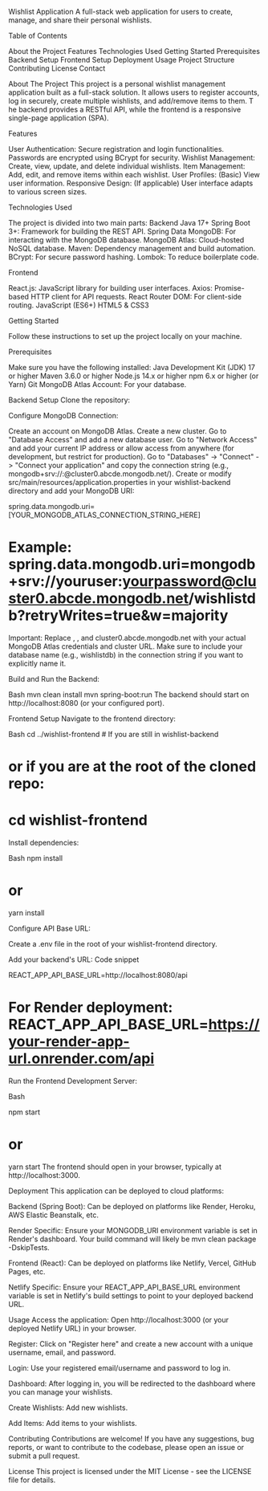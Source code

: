 Wishlist Application
A full-stack web application for users to create, manage, and share their personal wishlists.

Table of Contents

About the Project
Features
Technologies Used
Getting Started
Prerequisites
Backend Setup
Frontend Setup
Deployment
Usage
Project Structure
Contributing
License
Contact

About The Project
This project is a personal wishlist management application built as a full-stack solution. 
It allows users to register accounts, log in securely, create multiple wishlists, and add/remove items to them. T
he backend provides a RESTful API, while the frontend is a responsive single-page application (SPA).

Features

User Authentication: Secure registration and login functionalities.
Passwords are encrypted using BCrypt for security.
Wishlist Management: Create, view, update, and delete individual wishlists.
Item Management: Add, edit, and remove items within each wishlist.
User Profiles: (Basic) View user information.
Responsive Design: (If applicable) User interface adapts to various screen sizes.

Technologies Used

The project is divided into two main parts:
Backend
Java 17+
Spring Boot 3+: Framework for building the REST API.
Spring Data MongoDB: For interacting with the MongoDB database.
MongoDB Atlas: Cloud-hosted NoSQL database.
Maven: Dependency management and build automation.
BCrypt: For secure password hashing.
Lombok: To reduce boilerplate code.

Frontend

React.js: JavaScript library for building user interfaces.
Axios: Promise-based HTTP client for API requests.
React Router DOM: For client-side routing.
JavaScript (ES6+)
HTML5 & CSS3

Getting Started

Follow these instructions to set up the project locally on your machine.

Prerequisites

Make sure you have the following installed:
Java Development Kit (JDK) 17 or higher
Maven 3.6.0 or higher
Node.js 14.x or higher
npm 6.x or higher (or Yarn)
Git
MongoDB Atlas Account: For your database.

Backend Setup
Clone the repository:


Configure MongoDB Connection:

Create an account on MongoDB Atlas.
Create a new cluster.
Go to "Database Access" and add a new database user.
Go to "Network Access" and add your current IP address or allow access from anywhere (for development, but restrict for production).
Go to "Databases" -> "Connect" -> "Connect your application" and copy the connection string (e.g., mongodb+srv://<username>:<password>@cluster0.abcde.mongodb.net/).
Create or modify src/main/resources/application.properties in your wishlist-backend directory and add your MongoDB URI:



spring.data.mongodb.uri=[YOUR_MONGODB_ATLAS_CONNECTION_STRING_HERE]
# Example: spring.data.mongodb.uri=mongodb+srv://youruser:yourpassword@cluster0.abcde.mongodb.net/wishlistdb?retryWrites=true&w=majority
Important: Replace <username>, <password>, and cluster0.abcde.mongodb.net with your actual MongoDB Atlas credentials and cluster URL. 
Make sure to include your database name (e.g., wishlistdb) in the connection string if you want to explicitly name it.

Build and Run the Backend:

Bash
mvn clean install
mvn spring-boot:run
The backend should start on http://localhost:8080 (or your configured port).

Frontend Setup
Navigate to the frontend directory:

Bash
cd ../wishlist-frontend # If you are still in wishlist-backend
# or if you are at the root of the cloned repo:
# cd wishlist-frontend

Install dependencies:

Bash
npm install
# or
yarn install

Configure API Base URL:

Create a .env file in the root of your wishlist-frontend directory.

Add your backend's URL:
Code snippet

REACT_APP_API_BASE_URL=http://localhost:8080/api
# For Render deployment: REACT_APP_API_BASE_URL=https://your-render-app-url.onrender.com/api
Run the Frontend Development Server:

Bash

npm start
# or
yarn start
The frontend should open in your browser, typically at http://localhost:3000.

Deployment
This application can be deployed to cloud platforms:

Backend (Spring Boot): Can be deployed on platforms like Render, Heroku, AWS Elastic Beanstalk, etc.

Render Specific: Ensure your MONGODB_URI environment variable is set in Render's dashboard. Your build command will likely be mvn clean package -DskipTests.

Frontend (React): Can be deployed on platforms like Netlify, Vercel, GitHub Pages, etc.

Netlify Specific: Ensure your REACT_APP_API_BASE_URL environment variable is set in Netlify's build settings to point to your deployed backend URL.

Usage
Access the application: Open http://localhost:3000 (or your deployed Netlify URL) in your browser.

Register: Click on "Register here" and create a new account with a unique username, email, and password.

Login: Use your registered email/username and password to log in.

Dashboard: After logging in, you will be redirected to the dashboard where you can manage your wishlists.

Create Wishlists: Add new wishlists.

Add Items: Add items to your wishlists.


Contributing
Contributions are welcome! If you have any suggestions, bug reports, or want to contribute to the codebase, please open an issue or submit a pull request.

License
This project is licensed under the MIT License - see the LICENSE file for details.


